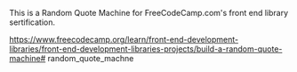 This is a Random Quote Machine for FreeCodeCamp.com's front end library sertification.

https://www.freecodecamp.org/learn/front-end-development-libraries/front-end-development-libraries-projects/build-a-random-quote-machine# random_quote_machne
